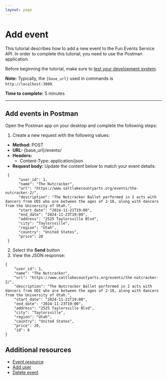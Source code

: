 ```yaml
---
layout: page
---
```


# Add event
This tutorial describes how to add a new event to the Fun Events Service API. In order to complete this tutorial, you need to use the Postman application.

Before beginning the tutorial, make sure to [test your development system](../tutorials/getting-started.md).

**Note:** Typically, the `{base_url}` used in commands is `http://localhost:3000`.

**Time to complete:** 5 minutes

---
## Add events in Postman

Open the Postman app on your desktop and complete the following steps:

1. Create a new request with the following values:
- **Method:** POST
- **URL:** {base_url}/events/
- **Headers:**
  - Content-Type: application/json
- **Request body:** Update the content below to match your event details:
```shell
 {
      "user_id": 1,
      "name": "The Nutcracker",
      "url": "https://www.saltlakecountyarts.org/events/the-nutcracker-2/",
      "description": "The Nutcracker Ballet performed in 2 acts with dancers from UDI who are between the ages of 2-18, along with dancers from the University of Utah.",
      "start_date": "2024-11-21T19:00",
      "end_date": "2024-11-23T19:00",
      "address": "2525 Taylorsville Blvd",
      "city": "Taylorsville",
      "region": "Utah",
      "country": "United States",
      "price": 20
 }
```

2. Select the **Send** button 
3.  View the JSON response:
```shell
{
    "user_id": 1,
    "name": "The Nutcracker",
    "url": "https://www.saltlakecountyarts.org/events/the-nutcracker-2/",
    "description": "The Nutcracker Ballet performed in 2 acts with dancers from UDI who are between the ages of 2-18, along with dancers from the University of Utah.",
    "start_date": "2024-11-21T19:00",
    "end_date": "2024-11-23T19:00",
    "address": "2525 Taylorsville Blvd",
    "city": "Taylorsville",
    "region": "Utah",
    "country": "United States",
    "price": 20,
    "id": 6
}
```
## Additional resources

* [Event resource](api/event.md)
* [Add user](add-user.md)
* [Delete event](delete-event.md)